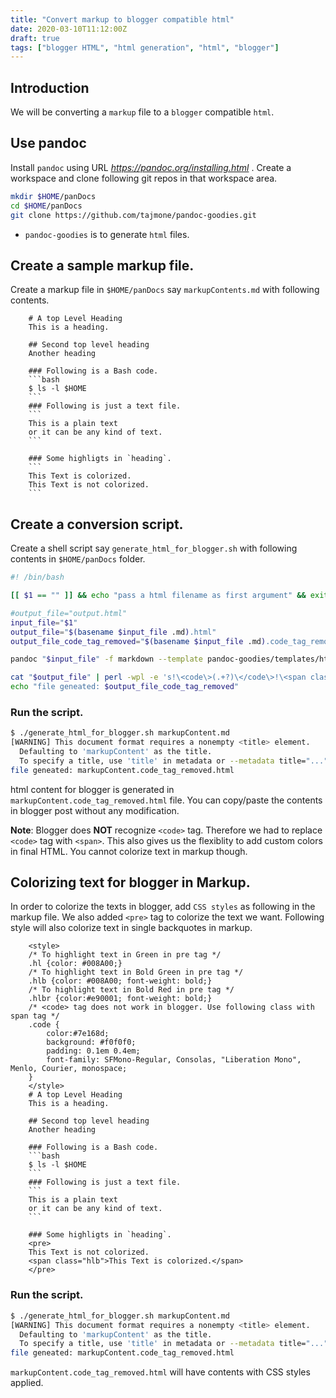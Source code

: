 ```yaml
---
title: "Convert markup to blogger compatible html"
date: 2020-03-10T11:12:00Z
draft: true
tags: ["blogger HTML", "html generation", "html", "blogger"]
---
```

<!--- Below style are also defined in static/css/my.css file.
They are repeatedly defined here so that pandoc can generate
the final HTML with all necessary css styles.
Note: draft: true above. This prevents publishing it to GitHUB.
--->
<style>
/* To highlight text in Green in pre tag */
.hl {color: #008A00;}
/* To highlight text in Bold Green in pre tag */
.hlb {color: #008A00; font-weight: bold;}
/* To highlight text in Bold Red in pre tag */
.hlbr {color:#e90001; font-weight: bold;}
/* <code> tag does not work in blogger. Use following class with span tag */
.code {
    color:#7e168d; 
    background: #f0f0f0; 
    padding: 0.1em 0.4em;
    font-family: SFMono-Regular, Consolas, "Liberation Mono", Menlo, Courier, monospace;
}
</style>

## Introduction
We will be converting a `markup` file to a `blogger` compatible `html`.

## Use pandoc
Install `pandoc` using URL *https://pandoc.org/installing.html* . Create a workspace and clone following git repos in that workspace area.
```bash
mkdir $HOME/panDocs
cd $HOME/panDocs
git clone https://github.com/tajmone/pandoc-goodies.git
```
* `pandoc-goodies` is to generate `html` files.

## Create a sample markup file.
Create a markup file in `$HOME/panDocs` say `markupContents.md` with following contents.

```
    # A top Level Heading
    This is a heading.

    ## Second top level heading
    Another heading

    ### Following is a Bash code.
    ```bash
    $ ls -l $HOME
    ```
    ### Following is just a text file.
    ```
    This is a plain text
    or it can be any kind of text.
    ```

    ### Some highligts in `heading`.
    ```
    This Text is colorized.
    This Text is not colorized.
    ```
```

## Create a conversion script.
Create a shell script say `generate_html_for_blogger.sh` with following contents in `$HOME/panDocs` folder.
```bash
#! /bin/bash

[[ $1 == "" ]] && echo "pass a html filename as first argument" && exit 2

#output_file="output.html"
input_file="$1"
output_file="$(basename $input_file .md).html"
output_file_code_tag_removed="$(basename $input_file .md).code_tag_removed.html"

pandoc "$input_file" -f markdown --template pandoc-goodies/templates/html5/github/GitHub.html5 --self-contained --toc --toc-depth=6 -o $output_file

cat "$output_file" | perl -wpl -e 's!\<code\>(.+?)\</code\>!\<span class=\"code"\>$1\</span\>!g' > "$output_file_code_tag_removed"
echo "file geneated: $output_file_code_tag_removed"
```
### Run the script.
```bash
$ ./generate_html_for_blogger.sh markupContent.md
[WARNING] This document format requires a nonempty <title> element.
  Defaulting to 'markupContent' as the title.
  To specify a title, use 'title' in metadata or --metadata title="...".
file geneated: markupContent.code_tag_removed.html
```
html content for blogger is generated in `markupContent.code_tag_removed.html` file. You can copy/paste the contents in blogger post without any modification.

**Note**: Blogger does **NOT** recognize `<code>` tag. Therefore we had to replace `<code>` tag with `<span>`. This also gives us the flexiblity to add custom colors in final HTML. You cannot colorize text in markup though.

## Colorizing text for blogger in Markup.
In order to colorize the texts in blogger, add  `CSS styles` as following in the markup file. We also added `<pre>` tag to colorize the text we want. Following style will also colorize text in single backquotes in markup.

```
    <style>
    /* To highlight text in Green in pre tag */
    .hl {color: #008A00;}
    /* To highlight text in Bold Green in pre tag */
    .hlb {color: #008A00; font-weight: bold;}
    /* To highlight text in Bold Red in pre tag */
    .hlbr {color:#e90001; font-weight: bold;}
    /* <code> tag does not work in blogger. Use following class with span tag */
    .code {
        color:#7e168d; 
        background: #f0f0f0; 
        padding: 0.1em 0.4em;
        font-family: SFMono-Regular, Consolas, "Liberation Mono", Menlo, Courier, monospace;
    }
    </style> 
    # A top Level Heading
    This is a heading.

    ## Second top level heading
    Another heading

    ### Following is a Bash code.
    ```bash
    $ ls -l $HOME
    ```
    ### Following is just a text file.
    ```
    This is a plain text
    or it can be any kind of text.
    ```

    ### Some highligts in `heading`.
    <pre>
    This Text is not colorized.
    <span class="hlb">This Text is colorized.</span>
    </pre>
```

### Run the script.
```bash
$ ./generate_html_for_blogger.sh markupContent.md
[WARNING] This document format requires a nonempty <title> element.
  Defaulting to 'markupContent' as the title.
  To specify a title, use 'title' in metadata or --metadata title="...".
file geneated: markupContent.code_tag_removed.html
```
`markupContent.code_tag_removed.html` will have contents with CSS styles applied.